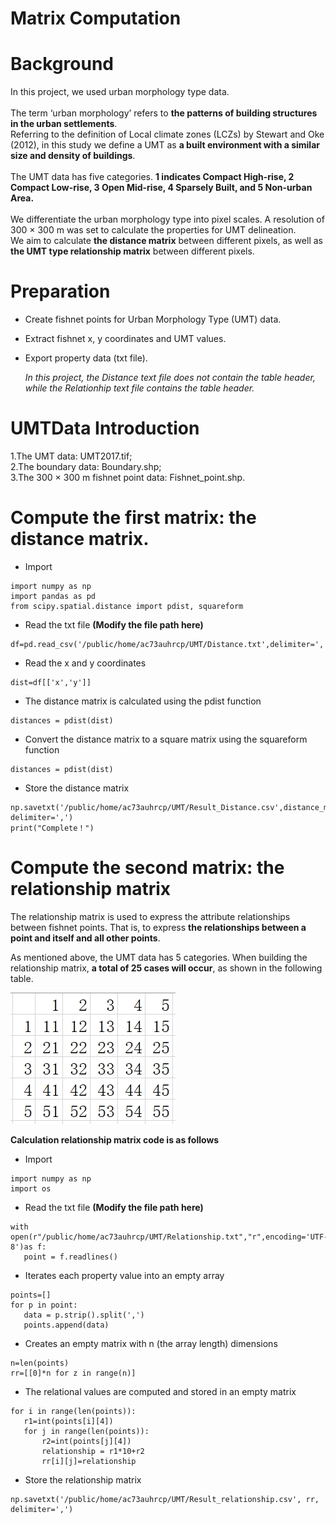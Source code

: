 # Matrix Computation
# Background
In this project, we used urban morphology type data. <br><br>
The term ‘urban morphology’ refers to **the patterns of building structures in the urban settlements**.<br>
Referring to the definition of Local climate zones (LCZs) by Stewart and Oke (2012), in this study we define a UMT as **a built environment with a similar size and density of buildings**.<br><br>
The UMT data has five categories. **1 indicates Compact High-rise, 2 Compact Low-rise, 3 Open Mid-rise, 4 Sparsely Built, and 5 Non-urban Area.**<br><br>
We differentiate the urban morphology type into pixel scales. A resolution of 300 × 300 m was set to calculate the properties for UMT delineation.<br>
We aim to calculate **the distance matrix** between different pixels, as well as **the UMT type relationship matrix** between different pixels.<br>
# Preparation
- Create fishnet points for Urban Morphology Type (UMT) data.<br>
- Extract fishnet x, y coordinates and UMT values.
- Export property data (txt file).

  *In this project, the Distance text file does not contain the table header, while the Relationhip text file contains the table header.*
  
# UMTData Introduction
1.The UMT data: UMT2017.tif;<br>
2.The boundary data: Boundary.shp;<br>
3.The 300 × 300 m fishnet point data: Fishnet_point.shp.<br>

# Compute the first matrix: the distance matrix.
- Import
 ```
import numpy as np
import pandas as pd
from scipy.spatial.distance import pdist, squareform
```
- Read the txt file
**(Modify the file path here)**
 ```
df=pd.read_csv('/public/home/ac73auhrcp/UMT/Distance.txt',delimiter=',',header='infer')
 ```
- Read the x and y coordinates
 ```
dist=df[['x','y']]
 ```
- The distance matrix is calculated using the pdist function
 ```
distances = pdist(dist)
 ```
- Convert the distance matrix to a square matrix using the squareform function
 ```
distances = pdist(dist)
 ```
- Store the distance matrix
 ```
np.savetxt('/public/home/ac73auhrcp/UMT/Result_Distance.csv',distance_matrix, delimiter=',')
print("Complete！")
 ```

# Compute the second matrix: the relationship matrix

The relationship matrix is used to express the attribute relationships between fishnet points. That is, to express **the relationships between a point and itself and all other points**.<br>

As mentioned above, the UMT data has 5 categories. When building the relationship matrix, **a total of 25 cases will occur**, as shown in the following table.

![](/relationship.jpg) 

**Calculation relationship matrix code is as follows**
- Import
 ```
import numpy as np
import os 
```
- Read the txt file
**(Modify the file path here)**
 ```
with open(r"/public/home/ac73auhrcp/UMT/Relationship.txt","r",encoding='UTF-8')as f:
    point = f.readlines()
 ```
- Iterates each property value into an empty array
 ```
points=[]
for p in point:
    data = p.strip().split(',')
    points.append(data)
 ```
- Creates an empty matrix with n (the array length) dimensions
 ```
n=len(points)
rr=[[0]*n for z in range(n)]
 ```
- The relational values are computed and stored in an empty matrix
 ```
for i in range(len(points)):
    r1=int(points[i][4])
    for j in range(len(points)):
        r2=int(points[j][4])
        relationship = r1*10+r2
        rr[i][j]=relationship
 ```
- Store the relationship matrix
 ```
np.savetxt('/public/home/ac73auhrcp/UMT/Result_relationship.csv', rr, delimiter=',')
 ```
